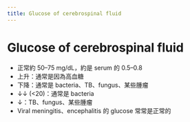 ```yaml
---
title: Glucose of cerebrospinal fluid
---
```

# Glucose of cerebrospinal fluid

* 正常約 50–75 mg/dL，約是 serum 的 0.5–0.8
* 上升：通常是因為高血糖
* 下降：通常是 bacteria、TB、fungus、某些腫瘤
* ↓↓ (<20)：通常是 bacteria
* ↓：TB、fungus、某些腫瘤
* Viral meningitis、encephalitis 的 glucose 常常是正常的
